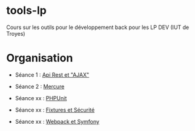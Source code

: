 # tools-lp
Cours sur les outils pour le développement back pour les LP DEV (IUT de Troyes)

# Organisation

* Séance 1 : [Api Rest et "AJAX"](api.md)
* Séance 2 : [Mercure](mercure.md)

* Séance xx : [PHPUnit](phpunit.md)
* Séance xx : [Fixtures et Sécurité](fixtures.md)
* Séance xx : [Webpack et Symfony](webpack.md)


